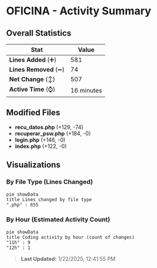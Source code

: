 # OFICINA - Activity Summary 

## Overall Statistics

| Stat                   | Value                                                             |
| ---------------------- | ----------------------------------------------------------------- |
| **Lines Added** (➕)   | 581                                          |
| **Lines Removed** (➖) | 74                                        |
| **Net Change** (↕)    | 507                |
| **Active Time** (⌚)   | 16 minutes |


## Modified Files
- **recu_datos.php** (+129, -74)
- **recuperar_psw.php** (+184, -0)
- **login.php** (+146, -0)
- **index.php** (+122, -0)

## Visualizations

### By File Type (Lines Changed)

```mermaid
pie showData
title Lines changed by file type
".php" : 655
```

### By Hour (Estimated Activity Count)

```mermaid
pie showData
title Coding activity by hour (count of changes)
"11h" : 9
"12h" : 1
```


> **Last Updated:** 1/22/2025, 12:41:55 PM